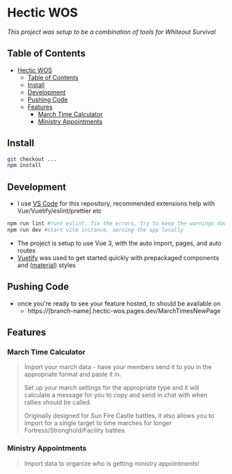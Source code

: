 # Hectic WOS

_This project was setup to be a combination of tools for Whiteout Survival_

## Table of Contents

- [Hectic WOS](#hectic-wos)
  - [Table of Contents](#table-of-contents)
  - [Install](#install)
  - [Development](#development)
  - [Pushing Code](#pushing-code)
  - [Features](#features)
    - [March Time Calculator](#march-time-calculator)
    - [Ministry Appointments](#ministry-appointments)

## Install

```bash
git checkout ...
npm install
```

## Development

- I use [VS Code](https://code.visualstudio.com/download) for this repository, recommended extensions help with Vue/Vuetify/eslint/prettier etc

```bash
npm run lint #runs eslint, fix the errors, try to keep the warnings down
npm run dev #start vite instance, serving the app locally
```
- The project is setup to use Vue 3, with the auto import, pages, and auto routes
- [Vuetify](https://vuetifyjs.com/en/components/cards/#usage) was used to get started quickly with prepackaged components and ([material](https://m3.material.io/)) styles

## Pushing Code
- once you're ready to see your feature hosted, to should be available on 
  - https://[branch-name].hectic-wos.pages.dev/MarchTimesNewPage

## Features

### March Time Calculator
> Import your march data - have your members send it to you in the appropriate format and paste it in.  
>
> Set up your march settings for the appropriate type and it will calculate a message for you to copy and send in chat with when rallies should be called.  
>
> Originally designed for Sun Fire Castle battles, it also allows you to import for a single target to time marches for longer Fortress/Stronghold/Facility battles.  


### Ministry Appointments
> Import data to organize who is getting ministry appointments!

